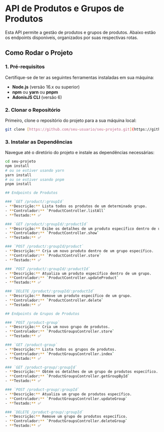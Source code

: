 # API de Produtos e Grupos de Produtos

Esta API permite a gestão de produtos e grupos de produtos. Abaixo estão os endpoints disponíveis, organizados por suas respectivas rotas.

## Como Rodar o Projeto

### 1. Pré-requisitos

Certifique-se de ter as seguintes ferramentas instaladas em sua máquina:

- **Node.js** (versão 16.x ou superior)
- **npm** ou **yarn** ou **pnpm**
- **AdonisJS CLI** (versão 6)

### 2. Clonar o Repositório

Primeiro, clone o repositório do projeto para a sua máquina local:

```bash
git clone [https://github.com/seu-usuario/seu-projeto.git](https://github.com/GabrielCosta01/teste-simple.git)
```
### 3. Instalar as Dependências

Navegue até o diretório do projeto e instale as dependências necessárias:

```bash
cd seu-projeto
npm install
# ou se estiver usando yarn
yarn install
# ou se estiver usando pnpm
pnpm install

## Endpoints de Produtos

### `GET /product/:groupId`
- **Descrição:** Lista todos os produtos de um determinado grupo.
- **Controlador:** `ProductController.listAll`
- **Testado:** ✅

### `GET /product/:groupId/:productId`
- **Descrição:** Exibe os detalhes de um produto específico dentro de um grupo.
- **Controlador:** `ProductController.show`
- **Testado:** ✅

### `POST /product/:groupId/product`
- **Descrição:** Cria um novo produto dentro de um grupo específico.
- **Controlador:** `ProductController.store`
- **Testado:** ✅

### `POST /product/:groupId/:productId`
- **Descrição:** Atualiza um produto específico dentro de um grupo.
- **Controlador:** `ProductController.updateProduct`
- **Testado:** ✅

### `DELETE /product/:groupId/:productId`
- **Descrição:** Remove um produto específico de um grupo.
- **Controlador:** `ProductController.delete`
- **Testado:** ✅

## Endpoints de Grupos de Produtos

### `POST /product-group`
- **Descrição:** Cria um novo grupo de produtos.
- **Controlador:** `ProductGroupsController.store`
- **Testado:** ✅

### `GET /product-group`
- **Descrição:** Lista todos os grupos de produtos.
- **Controlador:** `ProductGroupsController.index`
- **Testado:** ✅

### `GET /product-group/:groupId`
- **Descrição:** Obtém os detalhes de um grupo de produtos específico.
- **Controlador:** `ProductGroupsController.getGroupById`
- **Testado:** ✅

### `POST /product-group/:groupId`
- **Descrição:** Atualiza um grupo de produtos específico.
- **Controlador:** `ProductGroupsController.updateGroup`
- **Testado:** ✅

### `DELETE /product-group/:groupId`
- **Descrição:** Remove um grupo de produtos específico.
- **Controlador:** `ProductGroupsController.deleteGroup`
- **Testado:** ✅
